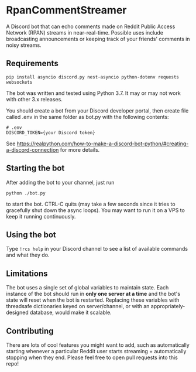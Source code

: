 # RpanCommentStreamer
A Discord bot that can echo comments made on Reddit Public Access Network (RPAN) streams in near-real-time. Possible uses include broadcasting announcements or keeping track of your friends' comments in noisy streams.

## Requirements
```
pip install asyncio discord.py nest-asyncio python-dotenv requests websockets
```
The bot was written and tested using Python 3.7. It may or may not work with other 3.x releases.

You should create a bot from your Discord developer portal, then create file called .env in the same folder as bot.py with the following contents:
```
# .env
DISCORD_TOKEN={your Discord token}
```
See https://realpython.com/how-to-make-a-discord-bot-python/#creating-a-discord-connection for more details.

## Starting the bot
After adding the bot to your channel, just run
```
python ./bot.py
```
to start the bot. CTRL-C quits (may take a few seconds since it tries to gracefully shut down the async loops). You may want to run it on a VPS to keep it running continuously.

## Using the bot
Type `!rcs help` in your Discord channel to see a list of available commands and what they do.

## Limitations
The bot uses a single set of global variables to maintain state. Each instance of the bot should run in **only one server at a time** and the bot's state will reset when the bot is restarted. Replacing these variables with threadsafe dictionaries keyed on server/channel, or with an appropriately-designed database, would make it scalable.

## Contributing
There are lots of cool features you might want to add, such as automatically starting whenever a particular Reddit user starts streaming + automatically stopping when they end. Please feel free to open pull requests into this repo!
